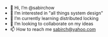 - 👋 Hi, I’m @sabirchow
- 👀 I’m interested in "all things system design"
- 🌱 I’m currently learning distributed locking
- 💞️ I’m looking to collaborate on my ideas
- 📫 How to reach me sabirch@yahoo.com

<!---
sabirchow/sabirchow is a ✨ special ✨ repository because its `README.md` (this file) appears on your GitHub profile.
You can click the Preview link to take a look at your changes.
--->
